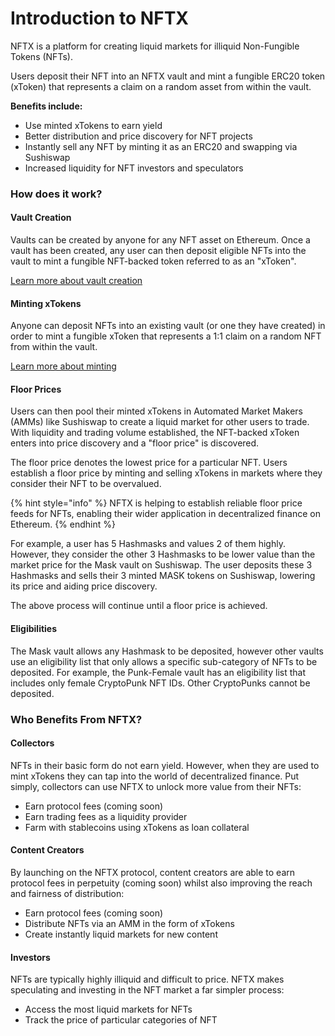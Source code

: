 # Introduction to NFTX

NFTX is a platform for creating liquid markets for illiquid Non-Fungible Tokens \(NFTs\).

Users deposit their NFT into an NFTX vault and mint a fungible ERC20 token \(xToken\) that represents a claim on a random asset from within the vault.

**Benefits include:**

* Use minted xTokens to earn yield
* Better distribution and price discovery for NFT projects
* Instantly sell any NFT by minting it as an ERC20 and swapping via Sushiswap
* Increased liquidity for NFT investors and speculators

### How does it work?

#### Vault Creation

Vaults can be created by anyone for any NFT asset on Ethereum. Once a vault has been created, any user can then deposit eligible NFTs into the vault to mint a fungible NFT-backed token referred to as an "xToken".

[Learn more about vault creation](https://docs.nftx.org/archive/get-started/how-to-create-an-nft-index-fund)

#### Minting xTokens

Anyone can deposit NFTs into an existing vault \(or one they have created\) in order to mint a fungible xToken that represents a 1:1 claim on a random NFT from within the vault.

[Learn more about minting](tutorials/get-started-v1.x/minting.md)

#### Floor Prices

Users can then pool their minted xTokens in Automated Market Makers \(AMMs\) like Sushiswap to create a liquid market for other users to trade. With liquidity and trading volume established, the NFT-backed xToken enters into price discovery and a "floor price" is discovered.

The floor price denotes the lowest price for a particular NFT. Users establish a floor price by minting and selling xTokens in markets where they consider their NFT to be overvalued.

{% hint style="info" %}
NFTX is helping to establish reliable floor price feeds for NFTs, enabling their wider application in decentralized finance on Ethereum.
{% endhint %}

For example, a user has 5 Hashmasks and values 2 of them highly. However, they consider the other 3 Hashmasks to be lower value than the market price for the Mask vault on Sushiswap. The user deposits these 3 Hashmasks and sells their 3 minted MASK tokens on Sushiswap, lowering its price and aiding price discovery.

The above process will continue until a floor price is achieved.

#### Eligibilities

The Mask vault allows any Hashmask to be deposited, however other vaults use an eligibility list that only allows a specific sub-category of NFTs to be deposited. For example, the Punk-Female vault has an eligibility list that includes only female CryptoPunk NFT IDs. Other CryptoPunks cannot be deposited.

### Who Benefits From NFTX?

#### Collectors

NFTs in their basic form do not earn yield. However, when they are used to mint xTokens they can tap into the world of decentralized finance. Put simply, collectors can use NFTX to unlock more value from their NFTs:

* Earn protocol fees \(coming soon\)
* Earn trading fees as a liquidity provider
* Farm with stablecoins using xTokens as loan collateral

#### Content Creators

By launching on the NFTX protocol, content creators are able to earn protocol fees in perpetuity \(coming soon\) whilst also improving the reach and fairness of distribution:

* Earn protocol fees \(coming soon\)
* Distribute NFTs via an AMM in the form of xTokens
* Create instantly liquid markets for new content

#### Investors

NFTs are typically highly illiquid and difficult to price. NFTX makes speculating and investing in the NFT market a far simpler process:

* Access the most liquid markets for NFTs
* Track the price of particular categories of NFT





